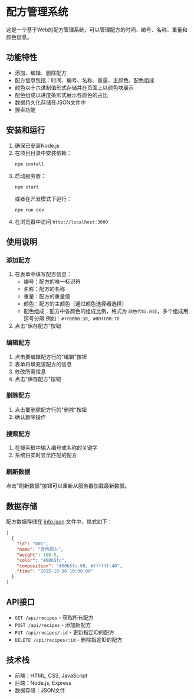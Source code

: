 # 配方管理系统

这是一个基于Web的配方管理系统，可以管理配方的时间、编号、名称、重量和颜色信息。

## 功能特性

- 添加、编辑、删除配方
- 配方信息包括：时间、编号、名称、重量、主颜色、配色组成
- 颜色以十六进制值形式存储并在页面上以颜色块展示
- 配色组成以进度条形式展示各颜色的占比
- 数据持久化存储在JSON文件中
- 搜索功能

## 安装和运行

1. 确保已安装Node.js
2. 在项目目录中安装依赖：
   ```
   npm install
   ```
3. 启动服务器：
   ```
   npm start
   ```
   或者在开发模式下运行：
   ```
   npm run dev
   ```
4. 在浏览器中访问 `http://localhost:3000`

## 使用说明

### 添加配方
1. 在表单中填写配方信息：
   - 编号：配方的唯一标识符
   - 名称：配方的名称
   - 重量：配方的重量值
   - 颜色：配方的主颜色（通过颜色选择器选择）
   - 配色组成：配方中各颜色的组成比例，格式为 `颜色代码:占比`，多个组成用逗号分隔
     例如：`#ff0000:30, #00ff00:70`
2. 点击"保存配方"按钮

### 编辑配方
1. 点击要编辑配方行的"编辑"按钮
2. 表单将填充该配方的信息
3. 修改所需信息
4. 点击"保存配方"按钮

### 删除配方
1. 点击要删除配方行的"删除"按钮
2. 确认删除操作

### 搜索配方
1. 在搜索框中输入编号或名称的关键字
2. 系统将实时显示匹配的配方

### 刷新数据
点击"刷新数据"按钮可以重新从服务器加载最新数据。

## 数据存储

配方数据存储在 [info.json](info.json) 文件中，格式如下：

```json
[
  {
    "id": "001",
    "name": "蓝色配方",
    "weight": 100.5,
    "color": "#00b5fc",
    "composition": "#00b5fc:60, #ffffff:40",
    "time": "2025-10-30 10:30:00"
  }
]
```

## API接口

- `GET /api/recipes` - 获取所有配方
- `POST /api/recipes` - 添加新配方
- `PUT /api/recipes/:id` - 更新指定ID的配方
- `DELETE /api/recipes/:id` - 删除指定ID的配方

## 技术栈

- 前端：HTML, CSS, JavaScript
- 后端：Node.js, Express
- 数据存储：JSON文件